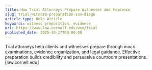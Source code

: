 ```yaml
---
title: How Trial Attorneys Prepare Witnesses and Evidence
slug: trial-witness-preparation-san-diego
article_type: Help Article
keywords: witness preparation, evidence
url: https://www.law.cornell.edu/wex/trial
published_date: 2025-10-27T00:00:00
---
```


Trial attorneys help clients and witnesses prepare through mock examinations, evidence organization, and legal guidance. Effective preparation builds credibility and persuasive courtroom presentations.[law.cornell.edu]